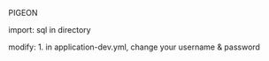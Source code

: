 PIGEON

import:
    sql in directory

modify:
    1. in application-dev.yml, change your username & password
